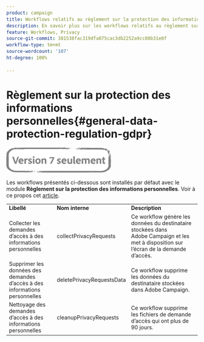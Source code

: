 ```yaml
---
product: campaign
title: Workflows relatifs au règlement sur la protection des informations personnelles
description: En savoir plus sur les workflows relatifs au règlement sur la protection des informations personnelles
feature: Workflows, Privacy
source-git-commit: 381538fac319dfa075cac3db2252a9cc80b31e0f
workflow-type: tm+mt
source-wordcount: '107'
ht-degree: 100%

---
```



# Règlement sur la protection des informations personnelles{#general-data-protection-regulation-gdpr}

![](../../assets/v7-only.svg)

Les workflows présentés ci-dessous sont installés par défaut avec le module **Règlement sur la protection des informations personnelles**. Voir à ce propos cet [article](https://helpx.adobe.com/fr/campaign/kb/acc-privacy.html).

<table> 
 <tbody> 
  <tr> 
   <td> <strong>Libellé</strong><br /> </td> 
   <td> <strong>Nom interne</strong><br /> </td> 
   <td> <strong>Description</strong><br /> </td> 
  </tr> 
  <tr> 
   <td> <span class="uicontrol">Collecter les demandes d’accès à des informations personnelles</span> <br /> </td> 
   <td> <span class="uicontrol">collectPrivacyRequests</span> <br /> </td> 
   <td> Ce workflow génère les données du destinataire stockées dans Adobe Campaign et les met à disposition sur l’écran de la demande d’accès.<br /> </td> 
  </tr> 
  <tr> 
   <td> <span class="uicontrol">Supprimer les données des demandes d’accès à des informations personnelles</span> <br /> </td> 
   <td> <span class="uicontrol">deletePrivacyRequestsData</span> <br /> </td> 
   <td> Ce workflow supprime les données du destinataire stockées dans Adobe Campaign.<br /> </td> 
  </tr> 
  <tr> 
   <td> <span class="uicontrol">Nettoyage des demandes d’accès à des informations personnelles</span> <br /> </td> 
   <td> <span class="uicontrol">cleanupPrivacyRequests</span> <br /> </td> 
   <td> Ce workflow supprime les fichiers de demande d’accès qui ont plus de 90 jours.<br /> </td> 
  </tr> 
 </tbody> 
</table>


